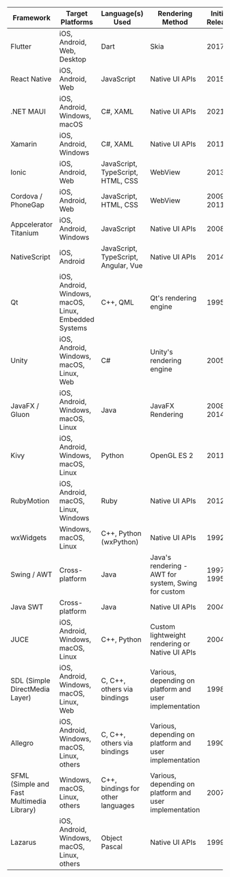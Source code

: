| Framework            | Target Platforms             | Language(s) Used                     | Rendering Method                              | Initial Release | Source Code |
|----------------------|------------------------------|--------------------------------------|-----------------------------------------------|----------------|-------------|
| Flutter              | iOS, Android, Web, Desktop   | Dart                                 | Skia                                          | 2017           | [GitHub](https://github.com/flutter/flutter) |
| React Native         | iOS, Android, Web            | JavaScript                           | Native UI APIs                                | 2015           | [GitHub](https://github.com/facebook/react-native) |
| .NET MAUI            | iOS, Android, Windows, macOS | C#, XAML                             | Native UI APIs                                | 2021           | [GitHub](https://github.com/dotnet/maui) |
| Xamarin              | iOS, Android, Windows        | C#, XAML                             | Native UI APIs                                | 2011           | [GitHub](https://github.com/xamarin/Xamarin.Forms) |
| Ionic                | iOS, Android, Web            | JavaScript, TypeScript, HTML, CSS    | WebView                                       | 2013           | [GitHub](https://github.com/ionic-team/ionic-framework) |
| Cordova / PhoneGap   | iOS, Android, Web            | JavaScript, HTML, CSS                | WebView                                       | 2009 / 2011    | [GitHub](https://github.com/apache/cordova-android) / Closed Source |
| Appcelerator Titanium| iOS, Android, Windows        | JavaScript                           | Native UI APIs                                | 2008           | [GitHub](https://github.com/appcelerator/titanium_mobile) |
| NativeScript         | iOS, Android                 | JavaScript, TypeScript, Angular, Vue | Native UI APIs                                | 2014           | [GitHub](https://github.com/NativeScript/NativeScript) |
| Qt                   | iOS, Android, Windows, macOS, Linux, Embedded Systems | C++, QML                       | Qt's rendering engine                         | 1995           | [GitHub](https://github.com/qt/qtbase) |
| Unity                | iOS, Android, Windows, macOS, Linux, Web | C#                               | Unity's rendering engine                      | 2005           | Closed Source |
| JavaFX / Gluon       | iOS, Android, Windows, macOS, Linux | Java                              | JavaFX Rendering                              | 2008 / 2014    | [GitHub](https://github.com/openjdk/jfx) / [GitHub](https://github.com/gluonhq/gluon-samples) |
| Kivy                 | iOS, Android, Windows, macOS, Linux | Python                            | OpenGL ES 2                                   | 2011           | [GitHub](https://github.com/kivy/kivy) |
| RubyMotion           | iOS, Android, macOS, Linux, Windows | Ruby                              | Native UI APIs                                | 2012           | Closed Source |
| wxWidgets            | Windows, macOS, Linux        | C++, Python (wxPython)              | Native UI APIs                                | 1992           | [GitHub](https://github.com/wxWidgets/wxWidgets) |
| Swing / AWT          | Cross-platform                | Java                                 | Java's rendering - AWT for system, Swing for custom | 1997 / 1995    | Part of JDK - [GitHub](https://github.com/openjdk/jdk) |
| Java SWT             | Cross-platform                | Java                                 | Native UI APIs                                | 2004           | [Eclipse](https://git.eclipse.org/c/platform/eclipse.platform.swt.git/) |
| JUCE                | iOS, Android, Windows, macOS, Linux | C++, Python                      | Custom lightweight rendering or Native UI APIs | 2004           | [GitHub](https://github.com/juce-framework/JUCE) |
| SDL (Simple DirectMedia Layer) | iOS, Android, Windows, macOS, Linux, Web | C, C++, others via bindings | Various, depending on platform and user implementation | 1998          | [LibSDL](https://www.libsdl.org/download-2.0.php) |
| Allegro | iOS, Android, Windows, macOS, Linux, others | C, C++, others via bindings | Various, depending on platform and user implementation | 1990          | [Liballeg](https://liballeg.org/download.html) |
| SFML (Simple and Fast Multimedia Library) | Windows, macOS, Linux, others | C++, bindings for other languages | Various, depending on platform and user implementation | 2007          | [GitHub](https://github.com/SFML/SFML) |
| Lazarus | iOS, Android, Windows, macOS, Linux, others | Object Pascal | Native UI APIs | 1999          | [SourceForge](https://sourceforge.net/projects/lazarus/) |
